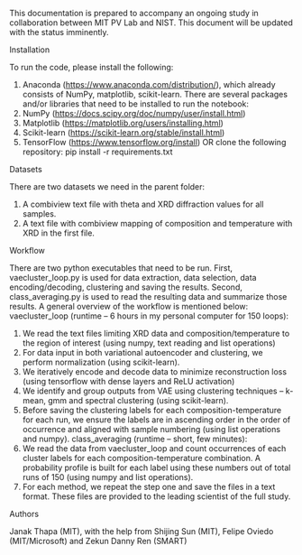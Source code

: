 This documentation is prepared to accompany an ongoing study in collaboration between MIT PV Lab and NIST. This document will be updated with the status imminently.

Installation

To run the code, please install the following:
1.	Anaconda (https://www.anaconda.com/distribution/), which already consists of NumPy, matplotlib, scikit-learn.
There are several packages and/or libraries that need to be installed to run the notebook:
1.	NumPy (https://docs.scipy.org/doc/numpy/user/install.html)
2.	Matplotlib (https://matplotlib.org/users/installing.html)
3.	Scikit-learn (https://scikit-learn.org/stable/install.html)
4.	TensorFlow (https://www.tensorflow.org/install)
OR clone the following repository: pip install -r requirements.txt 

Datasets

There are two datasets we need in the parent folder:
1.	A combiview text file with theta and XRD diffraction values for all samples.
2.	A text file with combiview mapping of composition and temperature with XRD in the first file.

Workflow

There are two python executables that need to be run. First, vaecluster_loop.py is used for data extraction, data selection, data encoding/decoding, clustering and saving the results. Second, class_averaging.py is used to read the resulting data and summarize those results. A general overview of the workflow is mentioned below:
vaecluster_loop (runtime – 6 hours in my personal computer for 150 loops): 
1.	We read the text files limiting XRD data and composition/temperature to the region of interest (using numpy, text reading and list operations)
2.	For data input in both variational autoencoder and clustering, we perform normalization (using scikit-learn).
3.	We iteratively encode and decode data to minimize reconstruction loss (using tensorflow with dense layers and ReLU activation)
4.	We identify and group outputs from VAE using clustering techniques – k-mean, gmm and spectral clustering (using scikit-learn).
5.	Before saving the clustering labels for each composition-temperature for each run, we ensure the labels are in ascending order in the order of occurrence and aligned with sample numbering (using list operations and numpy).
class_averaging (runtime – short, few minutes):
1.	We read the data from vaecluster_loop and count occurrences of each cluster labels for each composition-temperature combination. A probability profile is built for each label using these numbers out of total runs of 150 (using numpy and list operations).
2.	For each method, we repeat the step one and save the files in a text format. These files are provided to the leading scientist of the full study. 

Authors

Janak Thapa (MIT), with the help from Shijing Sun (MIT), Felipe Oviedo (MIT/Microsoft) and Zekun Danny Ren (SMART)


